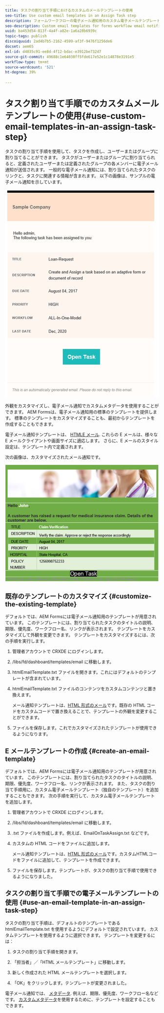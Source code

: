 ```yaml
---
title: タスクの割り当て手順におけるカスタムのメールテンプレートの使用
seo-title: Use custom email templates in an Assign Task step
description: フォームワークフローの電子メール通知用のカスタム電子メールテンプレート
seo-description: Custom email templates for forms workflow email notifications
uuid: ba453d54-813f-4a4f-a82e-1a6a28b6939c
topic-tags: publish
discoiquuid: 2ad4b7b5-2162-4599-af3f-9476f1256de6
docset: aem65
exl-id: d4035c91-ee8d-4f12-bdac-e3912be732d7
source-git-commit: 49688c1e64038ff5fde617e52e1c14878e3191e5
workflow-type: tm+mt
source-wordcount: '521'
ht-degree: 39%

---
```


# タスク割り当て手順でのカスタムメールテンプレートの使用{#use-custom-email-templates-in-an-assign-task-step}

タスクの割り当て手順を使用して、タスクを作成し、ユーザーまたはグループに割り当てることができます。 タスクがユーザーまたはグループに割り当てられると、定義されたユーザーまたは定義されたグループの各メンバーに電子メール通知が送信されます。 一般的な電子メール通知には、割り当てられたタスクのリンクと、タスクに関連する情報が含まれます。 以下の画像は、サンプルの電子メール通知を示しています。

![デフォルトのテンプレートを使用したメール通知](do-not-localize/default_email_template_new.png)

外観をカスタマイズし、電子メール通知でカスタムメタデータを使用することができます。 AEM Formsは、電子メール通知用の標準のテンプレートを提供します。 標準のテンプレートをカスタマイズすることも、最初からテンプレートを作成することもできます。

電子メール通知テンプレートは、 [HTMLE メール](https://en.wikipedia.org/wiki/HTML_email). これらの E メールは、様々な E メールクライアントや画面サイズに適応します。 さらに、E メールのスタイル設定は、テンプレート内で定義されます。

次の画像は、カスタマイズされたメール通知です。

![カスタムテンプレートを使用したメール通知](do-not-localize/customized-email.png)

## 既存のテンプレートのカスタマイズ {#customize-the-existing-template}

デフォルトでは、AEM Formsには電子メール通知用のテンプレートが用意されています。 このテンプレートには、割り当てられたタスクのタイトルの説明、期限、優先度、ワークフロー名、リンクが表示されます。 テンプレートをカスタマイズして外観を変更できます。 テンプレートをカスタマイズするには、次の手順を実行します。

1. 管理者アカウントで CRXDE にログインします。

1. /libs/fd/dashboard/templates/email に移動します。

1. htmlEmailTemplate.txt ファイルを開きます。これにはデフォルトのテンプレートが含まれています。

1. htmlEmailTemplate.txt ファイルのコンテンツをカスタムコンテンツと置き換えます。

   メール通知テンプレートは、[HTML 形式のメール](https://en.wikipedia.org/wiki/HTML_email)です。既存の HTML コードをカスタムコードで置き換えることで、テンプレートの外観を変更することができます。

1. ファイルを保存します。これでカスタマイズされたテンプレートが使用できるようになります。

## E メールテンプレートの作成 {#create-an-email-template}

デフォルトでは、AEM Formsには電子メール通知用のテンプレートが用意されています。 このテンプレートには、割り当てられたタスクのタイトルの説明、期限、優先度、ワークフロー名、リンクが表示されます。 また、タスクの割り当て手順用に、カスタム電子メールテンプレート（独自のテンプレート）を追加することもできます。 次の手順を実行して、カスタム電子メールテンプレートを追加します。

1. 管理者アカウントで CRXDE にログインします。

1. /libs/fd/dashboard/templates/email に移動します。

1. .txt ファイルを作成します。例えば、EmailOnTaskAssign.txt などです。

1. カスタムの HTML コードをファイルに追加します。

   メール通知テンプレートは、[HTML 形式のメール](https://en.wikipedia.org/wiki/HTML_email)です。カスタムHTMLコードをファイルに追加して、テンプレートを作成できます。

1. ファイルを保存します。テンプレートが、タスクの割り当て手順で使用できるようになりました。

## タスクの割り当て手順での電子メールテンプレートの使用 {#use-an-email-template-in-an-assign-task-step}

タスクの割り当て手順は、デフォルトのテンプレートである htmlEmailTemplate.txt を使用するようにデフォルトで設定されています。 カスタムテンプレートを使用するように選択できます。 テンプレートを変更するには：

1. タスクの割り当て手順を開きます。

1. 「担当者」／「HTML メールテンプレート」に移動します。

1. 新しく作成された HTML メールテンプレートを選択します。

1. 「OK」をクリックします。テンプレートが変更されました。

電子メール通知では、 [メタデータ](../../forms/using/use-metadata-in-email-notifications.md). 例えば、期限、優先度、ワークフロー名などです。 [カスタムメタデータ](../../forms/using/use-metadata-in-email-notifications.md#using-custom-metadata-in-an-email-notification)を使用するために、テンプレートを設定することもできます。
